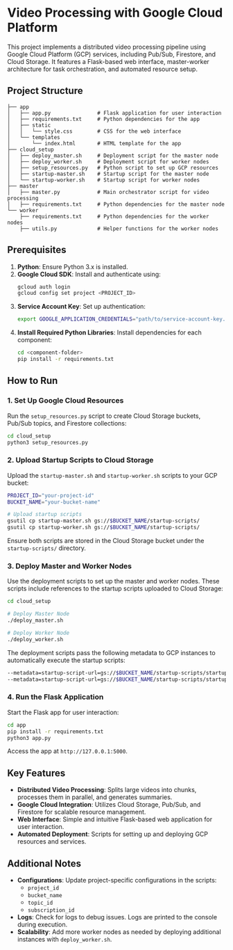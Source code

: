 # Video Processing with Google Cloud Platform

This project implements a distributed video processing pipeline using Google Cloud Platform (GCP) services, including Pub/Sub, Firestore, and Cloud Storage. It features a Flask-based web interface, master-worker architecture for task orchestration, and automated resource setup.

## Project Structure

```plaintext
├── app
│   ├── app.py               # Flask application for user interaction
│   ├── requirements.txt     # Python dependencies for the app
│   ├── static
│   │   └── style.css        # CSS for the web interface
│   └── templates
│       └── index.html       # HTML template for the app
├── cloud_setup
│   ├── deploy_master.sh     # Deployment script for the master node
│   ├── deploy_worker.sh     # Deployment script for worker nodes
│   ├── setup_resources.py   # Python script to set up GCP resources
│   ├── startup-master.sh    # Startup script for the master node
│   └── startup-worker.sh    # Startup script for worker nodes
├── master
│   ├── master.py            # Main orchestrator script for video processing
│   ├── requirements.txt     # Python dependencies for the master node
└── worker
    ├── requirements.txt     # Python dependencies for the worker nodes
    ├── utils.py             # Helper functions for the worker nodes

```

## Prerequisites

1. **Python**: Ensure Python 3.x is installed.
2. **Google Cloud SDK**: Install and authenticate using:
   ```bash
   gcloud auth login
   gcloud config set project <PROJECT_ID>
   ```
3. **Service Account Key**: Set up authentication:
   ```bash
   export GOOGLE_APPLICATION_CREDENTIALS="path/to/service-account-key.json"
   ```
4. **Install Required Python Libraries**: 
   Install dependencies for each component:
   ```bash
   cd <component-folder>
   pip install -r requirements.txt
   ```

## How to Run

### 1. Set Up Google Cloud Resources
Run the `setup_resources.py` script to create Cloud Storage buckets, Pub/Sub topics, and Firestore collections:
```bash
cd cloud_setup
python3 setup_resources.py
```

### 2. Upload Startup Scripts to Cloud Storage
Upload the `startup-master.sh` and `startup-worker.sh` scripts to your GCP bucket:
```bash
PROJECT_ID="your-project-id"
BUCKET_NAME="your-bucket-name"

# Upload startup scripts
gsutil cp startup-master.sh gs://$BUCKET_NAME/startup-scripts/
gsutil cp startup-worker.sh gs://$BUCKET_NAME/startup-scripts/
```
Ensure both scripts are stored in the Cloud Storage bucket under the `startup-scripts/` directory.

### 3. Deploy Master and Worker Nodes
Use the deployment scripts to set up the master and worker nodes. These scripts include references to the startup scripts uploaded to Cloud Storage:
```bash
cd cloud_setup

# Deploy Master Node
./deploy_master.sh

# Deploy Worker Node
./deploy_worker.sh
```

The deployment scripts pass the following metadata to GCP instances to automatically execute the startup scripts:
```bash
--metadata=startup-script-url=gs://$BUCKET_NAME/startup-scripts/startup-master.sh
--metadata=startup-script-url=gs://$BUCKET_NAME/startup-scripts/startup-worker.sh
```

### 4. Run the Flask Application
Start the Flask app for user interaction:
```bash
cd app
pip install -r requirements.txt
python3 app.py
```
Access the app at `http://127.0.0.1:5000`.

## Key Features

- **Distributed Video Processing**: Splits large videos into chunks, processes them in parallel, and generates summaries.
- **Google Cloud Integration**: Utilizes Cloud Storage, Pub/Sub, and Firestore for scalable resource management.
- **Web Interface**: Simple and intuitive Flask-based web application for user interaction.
- **Automated Deployment**: Scripts for setting up and deploying GCP resources and services.

## Additional Notes

- **Configurations**: Update project-specific configurations in the scripts:
  - `project_id`
  - `bucket_name`
  - `topic_id`
  - `subscription_id`
- **Logs**: Check for logs to debug issues. Logs are printed to the console during execution.
- **Scalability**: Add more worker nodes as needed by deploying additional instances with `deploy_worker.sh`.

```
